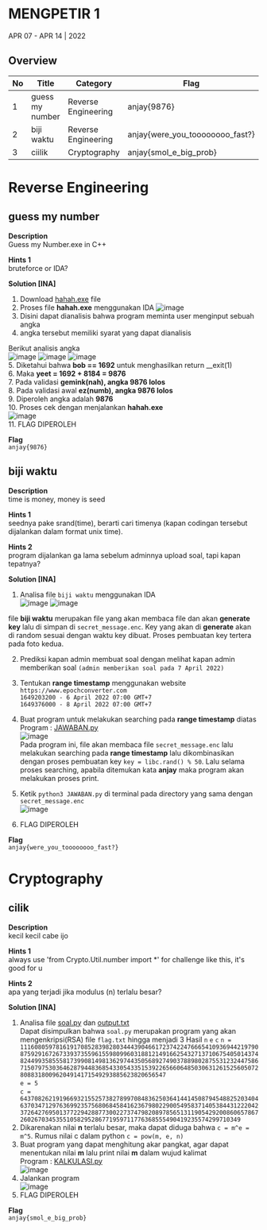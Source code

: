 # MENGPETIR 1
APR 07 - APR 14 | 2022

## Overview

| No | Title               | Category              | Flag
|----|---------------------|-----------------------|----------------------------
| 1  | guess my number | Reverse Engineering | anjay{9876}
| 2  | biji waktu | Reverse Engineering | anjay{were_you_toooooooo_fast?}
| 3  | ciilik | Cryptography | anjay{smol_e_big_prob}

# Reverse Engineering 
## guess my number

**Description**  
Guess my Number.exe in C++

**Hints 1**  
bruteforce or IDA?

**Solution [INA]**  
1. Download [hahah.exe](https://github.com/PlasmaRing/CTF-WRITE-UP/blob/e86b2c4bb6a9f7c9d718313e3b95fd3f636960c5/PETIR_1/FILE/%5BREV%5D%20guess%20my%20number/hahah.exe) file
2. Proses file __hahah.exe__ menggunakan IDA
![image](https://user-images.githubusercontent.com/92077284/167343987-ccbd82fd-0f95-4739-b944-9182fb810dec.png)
3. Disini dapat dianalisis bahwa program meminta user menginput sebuah angka
4. angka tersebut memiliki syarat yang dapat dianalisis

Berikut analisis angka  
![image](https://user-images.githubusercontent.com/92077284/167344194-3cad2619-14cc-4c55-8266-dfa2e503db48.png)
![image](https://user-images.githubusercontent.com/92077284/167344212-b606165c-6cf2-418c-9040-39a580a6c8ac.png)
![image](https://user-images.githubusercontent.com/92077284/167344254-bd4beb56-0ff9-479b-83a4-bd0c8e917a5a.png)  
5. Diketahui bahwa __bob == 1692__ untuk menghasilkan return __exit(1)  
6. Maka __yeet = 1692 + 8184 = 9876__  
7. Pada validasi __gemink(nah), angka 9876 lolos__  
8. Pada validasi awal __ez(numb), angka 9876 lolos__  
9. Diperoleh angka adalah __9876__  
10. Proses cek dengan menjalankan __hahah.exe__  
![image](https://user-images.githubusercontent.com/92077284/167345412-aa1dd78c-9172-4878-a95a-abd1af735881.png)  
11. FLAG DIPEROLEH

**Flag**  
`anjay{9876}`


## biji waktu

**Description**  
time is money, money is seed

**Hints 1**  
seednya pake srand(time), berarti cari timenya (kapan codingan tersebut dijalankan dalam format unix time). 

**Hints 2**  
program dijalankan ga lama sebelum adminnya upload soal, tapi kapan tepatnya?

**Solution [INA]**  
1. Analisa file `biji waktu` menggunakan IDA  
![image](https://user-images.githubusercontent.com/92077284/174102773-13ce6214-b9e5-4ee1-9270-491300c01274.png)
![image](https://user-images.githubusercontent.com/92077284/174109251-28a19aba-f926-45c4-bd5d-13843ff4f091.png)

file __biji waktu__ merupakan file yang akan membaca file dan akan __generate key__ lalu di simpan di `secret_message.enc`. Key yang akan di __generate__ akan di random sesuai dengan waktu key dibuat. Proses pembuatan key tertera pada foto kedua.  

2. Prediksi kapan admin membuat soal dengan melihat kapan admin memberikan soal `(admin memberikan soal pada 7 April 2022)`  
3. Tentukan __range timestamp__ menggunakan website `https://www.epochconverter.com`   
`1649203200 - 6 April 2022 07:00 GMT+7`  
`1649376000 - 8 April 2022 07:00 GMT+7`

4. Buat program untuk melakukan searching pada __range timestamp__ diatas  
Program : [JAWABAN.py](https://github.com/PlasmaRing/CTF-WRITE-UP/blob/88d10af4ebad36165dd1ba1a789a067f4a666142/PETIR_1/FILE/%5BREV%5D%20biji%20waktu/JAWABAN.py)  
![image](https://user-images.githubusercontent.com/92077284/174110176-32fec449-ce61-46ef-9149-5ec37d66eca4.png)  
Pada program ini, file akan membaca file `secret_message.enc` lalu melakukan searching pada __range timestamp__ lalu dikombinasikan dengan proses pembuatan key `key = libc.rand() % 50`. Lalu selama proses searching, apabila ditemukan kata __anjay__ maka program akan melakukan proses print. 

5. Ketik `python3 JAWABAN.py` di terminal pada directory yang sama dengan `secret_message.enc`  
![image](https://user-images.githubusercontent.com/92077284/174112143-c1656e46-b552-4aec-bad7-3702eba56993.png)

6. FLAG DIPEROLEH

**Flag**  
`anjay{were_you_toooooooo_fast?}`

# Cryptography
## cilik

**Description**  
kecil kecil cabe ijo

**Hints 1**  
always use 'from Crypto.Util.number import *' for challenge like this, it's good for u

**Hints 2**  
apa yang terjadi jika modulus (n) terlalu besar?

**Solution [INA]**  
1. Analisa file [soal.py](https://github.com/PlasmaRing/CTF-WRITE-UP/blob/1caf068b38d9b5b9537bcb8b6926acffc06f9c8c/PETIR_1/FILE/%5BCRYPTO%5D%20cilik/soal.py) dan [output.txt](https://github.com/PlasmaRing/CTF-WRITE-UP/blob/1caf068b38d9b5b9537bcb8b6926acffc06f9c8c/PETIR_1/FILE/%5BCRYPTO%5D%20cilik/output.txt)  
Dapat disimpulkan bahwa `soal.py` merupakan program yang akan mengenkripsi(RSA) file `flag.txt` hingga menjadi 3 Hasil `n` `e` `c`
`n = 111608059781619170852839828034443904661723742247666541093694421979087592916726733937355961559809960318812149166254327137106754050143748244993585558173990814981362974435056892749037889802875531232447586715079753036462879448368543305433515392265660648503063126152560507280883180096204914171549293885623820656547`  
`e = 5`  
`c = 64370826219196693215525738278997084836250364144145087945488252034046370347129763699235756806845841623679802290054958371405384431222042372642769501377229428877300227374798208978565131190542920086065786726026703453551058295286771959711776368555490419235574299710349`  
2. Dikarenakan nilai __n__ terlalu besar, maka dapat diduga bahwa `c = m^e = m^5`. Rumus nilai c dalam python `c = pow(m, e, n)`  
3. Buat program yang dapat menghitung akar pangkat, agar dapat menentukan nilai __m__  lalu print nilai __m__ dalam wujud kalimat  
Program : [KALKULASI.py](https://github.com/PlasmaRing/CTF-WRITE-UP/blob/1caf068b38d9b5b9537bcb8b6926acffc06f9c8c/PETIR_1/FILE/%5BCRYPTO%5D%20cilik/KALKULASI.py)  
![image](https://user-images.githubusercontent.com/92077284/174117368-1b7e1dff-17f3-4fa2-9598-d478588f8e3b.png)
4. Jalankan program  
![image](https://user-images.githubusercontent.com/92077284/174117638-44e795f5-4573-4a74-80ec-71a2c16e58c1.png)
5. FLAG DIPEROLEH

**Flag**  
`anjay{smol_e_big_prob}`
